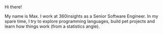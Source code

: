 Hi there!

My name is Max. I work at 360insights as a Senior Software Engineer. In my spare time, I try to explore programming languages, build pet projects and learn how things work (from a statistics angle).
